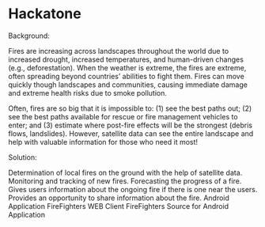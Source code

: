 # Hackatone
Background:

Fires are increasing across landscapes throughout the world due to increased drought, increased temperatures, and human-driven changes (e.g., deforestation). When the weather is extreme, the fires are extreme, often spreading beyond countries’ abilities to fight them. Fires can move quickly though landscapes and communities, causing immediate damage and extreme health risks due to smoke pollution. 

Often, fires are so big that it is impossible to: (1) see the best paths out; (2) see the best paths available for rescue or fire management vehicles to enter; and (3) estimate where post-fire effects will be the strongest (debris flows, landslides). However, satellite data can see the entire landscape and help with valuable information for those who need it most! 


Solution:

Determination of local fires on the ground with the help of satellite data.
Monitoring and tracking of new fires.
Forecasting the progress of a fire.
Gives users information about the ongoing fire if there is one near the users.
Provides an opportunity to share information about the fire.
Android Application FireFighters
WEB Client FireFighters
Source for Android Application

